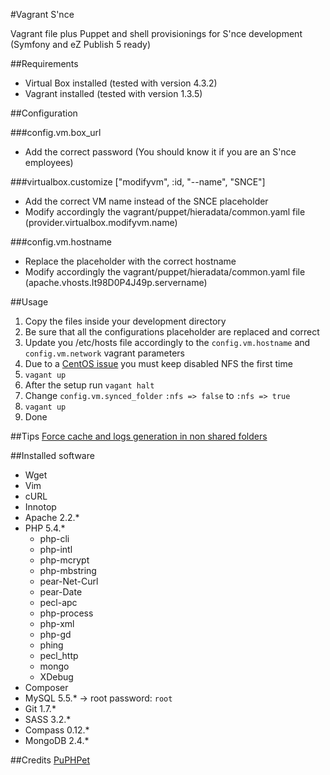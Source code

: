 #Vagrant S'nce

Vagrant file plus Puppet and shell provisionings for S'nce development (Symfony and eZ Publish 5 ready)

##Requirements
* Virtual Box installed (tested with version 4.3.2)
* Vagrant installed (tested with version 1.3.5)

##Configuration

###config.vm.box_url
* Add the correct password (You should know it if you are an S'nce employees)

###virtualbox.customize ["modifyvm", :id, "--name", "SNCE"]
* Add the correct VM name instead of the SNCE placeholder
* Modify accordingly the vagrant/puppet/hieradata/common.yaml file (provider.virtualbox.modifyvm.name)

###config.vm.hostname
* Replace the placeholder with the correct hostname
* Modify accordingly the vagrant/puppet/hieradata/common.yaml file (apache.vhosts.It98D0P4J49p.servername)

##Usage

1. Copy the files inside your development directory
2. Be sure that all the configurations placeholder are replaced and correct
3. Update you /etc/hosts file accordingly to the ```config.vm.hostname``` and ```config.vm.network``` vagrant parameters
3. Due to a [CentOS issue](https://github.com/puphpet/puphpet/issues/250) you must keep disabled NFS the first time
4. ``` vagant up ```
5. After the setup run ``` vagant halt ```
6. Change ```config.vm.synced_folder``` ```:nfs => false``` to ```:nfs => true```
7. ``` vagant up ```
8. Done

##Tips
[Force cache and logs generation in non shared folders](https://gist.github.com/gabriperego/8239581)

##Installed software
* Wget
* Vim
* cURL
* Innotop
* Apache 2.2.*
* PHP 5.4.*
  * php-cli
  * php-intl
  * php-mcrypt
  * php-mbstring
  * pear-Net-Curl
  * pear-Date
  * pecl-apc
  * php-process
  * php-xml
  * php-gd
  * phing
  * pecl_http
  * mongo
  * XDebug
* Composer
* MySQL 5.5.* -> root password: `root`
* Git 1.7.*
* SASS 3.2.*
* Compass 0.12.*
* MongoDB 2.4.*

##Credits
[PuPHPet](https://puphpet.com)

